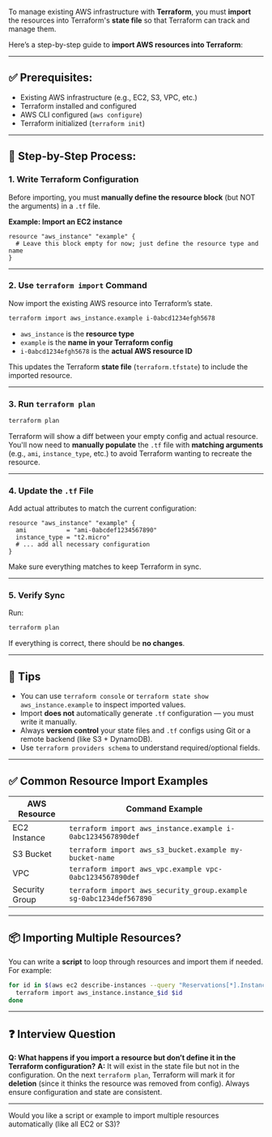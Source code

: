 To manage existing AWS infrastructure with **Terraform**, you must **import** the resources into Terraform's **state file** so that Terraform can track and manage them.

Here’s a step-by-step guide to **import AWS resources into Terraform**:

---

## ✅ Prerequisites:

* Existing AWS infrastructure (e.g., EC2, S3, VPC, etc.)
* Terraform installed and configured
* AWS CLI configured (`aws configure`)
* Terraform initialized (`terraform init`)

---

## 🔧 Step-by-Step Process:

### 1. **Write Terraform Configuration**

Before importing, you must **manually define the resource block** (but NOT the arguments) in a `.tf` file.

**Example: Import an EC2 instance**

```hcl
resource "aws_instance" "example" {
  # Leave this block empty for now; just define the resource type and name
}
```

---

### 2. **Use `terraform import` Command**

Now import the existing AWS resource into Terraform’s state.

```bash
terraform import aws_instance.example i-0abcd1234efgh5678
```

* `aws_instance` is the **resource type**
* `example` is the **name in your Terraform config**
* `i-0abcd1234efgh5678` is the **actual AWS resource ID**

This updates the Terraform **state file** (`terraform.tfstate`) to include the imported resource.

---

### 3. **Run `terraform plan`**

```bash
terraform plan
```

Terraform will show a diff between your empty config and actual resource. You'll now need to **manually populate** the `.tf` file with **matching arguments** (e.g., `ami`, `instance_type`, etc.) to avoid Terraform wanting to recreate the resource.

---

### 4. **Update the `.tf` File**

Add actual attributes to match the current configuration:

```hcl
resource "aws_instance" "example" {
  ami           = "ami-0abcdef1234567890"
  instance_type = "t2.micro"
  # ... add all necessary configuration
}
```

Make sure everything matches to keep Terraform in sync.

---

### 5. **Verify Sync**

Run:

```bash
terraform plan
```

If everything is correct, there should be **no changes**.

---

## 🧠 Tips

* You can use `terraform console` or `terraform state show aws_instance.example` to inspect imported values.
* Import **does not** automatically generate `.tf` configuration — you must write it manually.
* Always **version control** your state files and `.tf` configs using Git or a remote backend (like S3 + DynamoDB).
* Use `terraform providers schema` to understand required/optional fields.

---

## ✅ Common Resource Import Examples

| AWS Resource   | Command Example                                                    |
| -------------- | ------------------------------------------------------------------ |
| EC2 Instance   | `terraform import aws_instance.example i-0abc1234567890def`        |
| S3 Bucket      | `terraform import aws_s3_bucket.example my-bucket-name`            |
| VPC            | `terraform import aws_vpc.example vpc-0abc1234567890def`           |
| Security Group | `terraform import aws_security_group.example sg-0abc1234def567890` |

---

## 📦 Importing Multiple Resources?

You can write a **script** to loop through resources and import them if needed. For example:

```bash
for id in $(aws ec2 describe-instances --query "Reservations[*].Instances[*].InstanceId" --output text); do
  terraform import aws_instance.instance_$id $id
done
```

---

## ❓ Interview Question

**Q: What happens if you import a resource but don’t define it in the Terraform configuration?**
**A:** It will exist in the state file but not in the configuration. On the next `terraform plan`, Terraform will mark it for **deletion** (since it thinks the resource was removed from config). Always ensure configuration and state are consistent.

---

Would you like a script or example to import multiple resources automatically (like all EC2 or S3)?
